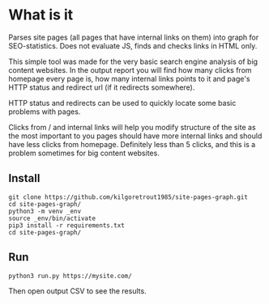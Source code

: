 # What is it

Parses site pages (all pages that have internal links on them) into graph for
SEO-statistics. Does not evaluate JS, finds and checks links in HTML only.

This simple tool was made for the very basic search engine analysis of big 
content websites. In the output report you will find how many clicks from 
homepage every page is, how many internal links points to it and page's HTTP 
status and redirect url (if it redirects somewhere).

HTTP status and redirects can be used to quickly locate some basic problems 
with pages.

Clicks from / and internal links will help you modify structure of the site 
as the most important to you pages should have more internal links and should 
have less clicks from homepage. Definitely less than 5 clicks, and this is a problem 
sometimes for big content websites.

## Install

```
git clone https://github.com/kilgoretrout1985/site-pages-graph.git
cd site-pages-graph/
python3 -m venv _env
source _env/bin/activate
pip3 install -r requirements.txt
cd site-pages-graph/
```

## Run

```
python3 run.py https://mysite.com/
```

Then open output CSV to see the results.
